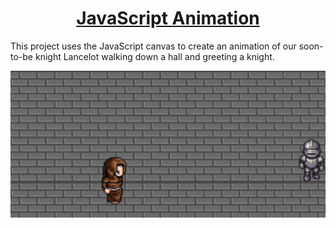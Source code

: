 # <h1 align="center">[JavaScript Animation](https://lhwang01.github.io/js-animation/)</h1>

<p>This project uses the JavaScript canvas to create an animation of our soon-to-be knight Lancelot walking down a hall and greeting a knight.</p>

![example output](https://github.com/LHwang01/js-animation/blob/main/js-animation.png)
